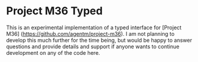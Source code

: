 # Project M36 Typed
This is an experimental implementation of a typed interface for [Project M36] (https://github.com/agentm/project-m36). I am not planning to develop this much further for the time being, but would be happy to answer questions and provide details and support if anyone wants to continue development on any of the code here.
